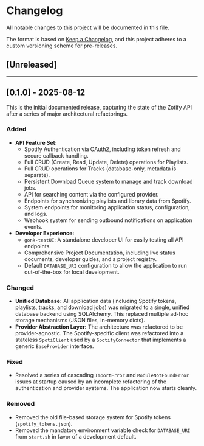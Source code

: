 # Changelog

All notable changes to this project will be documented in this file.

The format is based on [Keep a Changelog](https://keepachangelog.com/en/1.0.0/),
and this project adheres to a custom versioning scheme for pre-releases.

## [Unreleased]

---
## [0.1.0] - 2025-08-12

This is the initial documented release, capturing the state of the Zotify API after a series of major architectural refactorings.

### Added

-   **API Feature Set:**
    -   Spotify Authentication via OAuth2, including token refresh and secure callback handling.
    -   Full CRUD (Create, Read, Update, Delete) operations for Playlists.
    -   Full CRUD operations for Tracks (database-only, metadata is separate).
    -   Persistent Download Queue system to manage and track download jobs.
    -   API for searching content via the configured provider.
    -   Endpoints for synchronizing playlists and library data from Spotify.
    -   System endpoints for monitoring application status, configuration, and logs.
    -   Webhook system for sending outbound notifications on application events.
-   **Developer Experience:**
    -   `gonk-testUI`: A standalone developer UI for easily testing all API endpoints.
    -   Comprehensive Project Documentation, including live status documents, developer guides, and a project registry.
    -   Default `DATABASE_URI` configuration to allow the application to run out-of-the-box for local development.

### Changed

-   **Unified Database:** All application data (including Spotify tokens, playlists, tracks, and download jobs) was migrated to a single, unified database backend using SQLAlchemy. This replaced multiple ad-hoc storage mechanisms (JSON files, in-memory dicts).
-   **Provider Abstraction Layer:** The architecture was refactored to be provider-agnostic. The Spotify-specific client was refactored into a stateless `SpotiClient` used by a `SpotifyConnector` that implements a generic `BaseProvider` interface.

### Fixed

-   Resolved a series of cascading `ImportError` and `ModuleNotFoundError` issues at startup caused by an incomplete refactoring of the authentication and provider systems. The application now starts cleanly.

### Removed

-   Removed the old file-based storage system for Spotify tokens (`spotify_tokens.json`).
-   Removed the mandatory environment variable check for `DATABASE_URI` from `start.sh` in favor of a development default.
